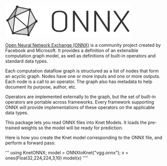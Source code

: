 <img src="https://github.com/onnx/onnx/blob/master/docs/ONNX_logo_main.png?raw=true" width="400">


[Open Neural Network Exchange (ONNX)](https://onnx.ai/)
 is a community project created by Facebook and Microsoft. It provides a definition of an extensible computation graph model, as well as definitions of built-in operators and standard data types.

Each computation dataflow graph is structured as a list of nodes that form an acyclic graph. Nodes have one or more inputs and one or more outputs. Each node is a call to an operator. The graph also has metadata to help document its purpose, author, etc.

Operators are implemented externally to the graph, but the set of built-in operators are portable across frameworks. Every framework supporting ONNX will provide implementations of these operators on the applicable data types.

This package lets you read ONNX files into Knet Models. It loads the pre-trained weights so the model will be ready for prediction. 

Here is how you create the Knet model corresponding to the ONNX file, and perform a forward pass:

'''
using KnetONNX;
model = ONNXtoKnet("vgg.onnx");
x = ones(Float32,224,224,3,10)
model(x)
''''
